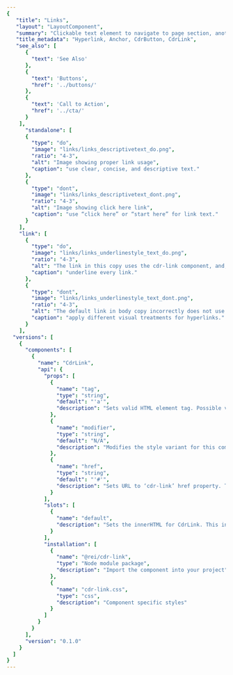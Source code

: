 ```yaml
---
{
   "title": "Links",
   "layout": "LayoutComponent",
   "summary": "Clickable text element to navigate to page section, another page or open an overlaid window such as modal dialog or popover",
   "title_metadata": "Hyperlink, Anchor, CdrButton, CdrLink",
   "see_also": [
      {
        "text": 'See Also'
      },
      {
        "text": 'Buttons',
        "href": '../buttons/'
      },
      {
        "text": 'Call to Action',
        "href": '../cta/'
      }
    ],
	  "standalone": [
      {
        "type": "do",
        "image": "links/links_descriptivetext_do.png",
        "ratio": "4-3",
        "alt": "Image showing proper link usage",
        "caption": "use clear, concise, and descriptive text."
      },
      {
        "type": "dont",
        "image": "links/links_descriptivetext_dont.png",
        "ratio": "4-3",
        "alt": "Image showing click here link",
        "caption": "use “click here” or “start here” for link text."
      }
    ],
    "link": [
      {
        "type": "do",
        "image": "links/links_underlinestyle_text_do.png",
        "ratio": "4-3",
        "alt": "The link in this copy uses the cdr-link component, and, so correctly uses an underline",
        "caption": "underline every link."
      },
      {
        "type": "dont",
        "image": "links/links_underlinestyle_text_dont.png",
        "ratio": "4-3",
        "alt": "The default link in body copy incorrectly does not use an underline",
        "caption": "apply different visual treatments for hyperlinks."
      }
    ],
  "versions": [
    {
      "components": [
        {
          "name": "CdrLink",
          "api": {
            "props": [
              {
                "name": "tag",
                "type": "string",
                "default": "'a'",
                "description": "Sets valid HTML element tag. Possible values: {  ‘a’  |  ‘button’  }"
              },
              {
                "name": "modifier",
                "type": "string",
                "default": "N/A",
                "description": "Modifies the style variant for this component. Possible values: {  ‘standalone’  }"
              },
              {
                "name": "href",
                "type": "string",
                "default": "'#'",
                "description": "Sets URL to ‘cdr-link’ href property. The tag prop requires value of <a>."
              }
            ],
            "slots": [
              {
                "name": "default",
                "description": "Sets the innerHTML for CdrLink. This includes text and html markup for icons."
              }
            ],
            "installation": [
              {
                "name": "@rei/cdr-link",
                "type": "Node module package",
                "description": "Import the component into your project"
              },
              { 
                "name": "cdr-link.css", 
                "type": "css", 
                "description": "Component specific styles" 
              }
            ]
          }
        }
      ],
      "version": "0.1.0"
    }
  ]
}
---
```


<cdr-doc-tabs>
<template slot="Overview">
<cdr-doc-table-of-contents-shell>

## Default

Display within body copy for articles, hub cards, footer, or recommendations.

<cdr-doc-example-code-pair :background-toggle="false" :codeMaxHeight= false repository-href="https://github.com/rei/rei-cedar/tree/18.07.1/src/components/link" sandbox-href="https://codesandbox.io/s/jnv1rko1z9" >

```html
<cdr-text>
  If you spend much time in the great outdoors,
  you’re likely to hear the phrase “Leave No Trace”
  as often as you hear
  "<cdr-link
    href="https://www.rei.com/learn/expert-advice/ten-essentials.html">
      the Ten Essentials
  </cdr-link>".
  What does it mean? Simply put, it’s the best practices 
  we should follow to enjoy and protect our natural spaces.
</cdr-text>
```

</cdr-doc-example-code-pair>

## Standalone

Display independently with a call to action. Some examples are for finding a store, or viewing related products.

<cdr-doc-example-code-pair repository-href="https://github.com/rei/rei-cedar/tree/18.07.1/src/components/link" sandbox-href="https://codesandbox.io/s/jnv1rko1z9">

```html
  <cdr-link href="https://www.rei.com" modifier="standalone">
    View all REI Co-op Backpacking Tents
  </cdr-link>
```

</cdr-doc-example-code-pair>

## Icon on left

Display standalone link with icon on left.

<cdr-doc-example-code-pair :codeMaxHeight= false repository-href="https://github.com/rei/rei-cedar/tree/18.07.1/src/components/link" sandbox-href="https://codesandbox.io/s/jnv1rko1z9">

```html
  <div>
    <cdr-icon-sprite />
    <cdr-link tag="button" modifier="standalone">
      <!-- Using the sprite -->
      <cdr-icon
          use="#shipping"
          modifier="inherit-color"
          class="cdr-inline-left--sm"
      />
      This item ships for FREE!
    </cdr-link>
  </div>
```

</cdr-doc-example-code-pair>

## Icon on right

Display standalone link with icon on right.

<cdr-doc-example-code-pair :codeMaxHeight= false repository-href="https://github.com/rei/rei-cedar/tree/18.07.1/src/components/link" sandbox-href="https://codesandbox.io/s/jnv1rko1z9">

```html
  <div>
    <cdr-icon-sprite />
      <cdr-link modifier="standalone">
        Visit site
        <!-- Using the sprite -->
        <cdr-icon
            use="#external-link"
            modifier="inherit-color"
            class="cdr-inline-right--sm"/>
      </cdr-link>
  </div>
```

</cdr-doc-example-code-pair>

## Accessibility

To ensure that usage of this component complies with accessibility guidelines:

- Always use a `<button>` element for the `tag` prop when there is no `href` attribute that can be applied to the link. Examples are:
  - Toggling a display to full screen
  - Opening a modal window
  - Triggering a popup menu
  - Playing media content
- Always use the default `<a>` element for a link when the link will navigate the user to the location specified by the `href` attribute
- Avoid using only “click here” or “start here” but if screen space for text is minimal:
  - Provide text that can be read by screen readers
  - Use an inline element for hidden text with the 'cdr-sr-only' class

```vue
  <cdr-link>
    Start here <span class="cdr-sr-only">for help finding the proper sleeping bag </span>
  </cdr-link>
```

- Ensure assistive technology can find all links on a page:
  - Always provide a `href` attribute. Empty `href` attributes are not considered true links
  - Ensure that each link can be accessed via the keyboard, don’t manipulate the default tab index
  - When using images as links, the `<alt>` attribute acts as the link text. Describe the action or hyperlink that the image represents

<br/>

This component has compliance with following WebAIM’s accessibility guidelines:

- Using text color with a Level AA contrast ratio of 4.5:1 contrast between the text color and the background but only when displayed on light backgrounds

</cdr-doc-table-of-contents-shell>
</template>

<template slot="Design Guidelines">
<cdr-doc-table-of-contents-shell>

## Use when

- Navigating to another page or a different portion of the same page

### Don’t use when

- Navigating a user from promotional or campaign content. Instead, use [Call to Action](../cta/)

## Foundations

- Link styles are adapted based on context, such as for links included in the [Breadcrumb](../breadcrumb/), Menus and Navigation
- There are 2 basic link styles, default and standalone: 
  - Use the default link when the link is near a body of text or in appears in a body of text.
  - Use the standalone link when there is separation from a body of text.

## Content

Use link labels that describe the link’s destination when clicked or tapped:

- Keep link text concise.  Restrict link text length to a maximum of 100 characters
- Use descriptive text for links, so user knows where they are going. Avoid using “click here” or “start here” or “link”
- If screen space for text is minimal and text is only “Learn more”:
  - Provide `<alt>` text that can be read by screen readers
  - For example, if the link text is “Learn more”, then the `<alt>` text could be “Learn more about pick up in store”
- Don’t capitalize links. Some screen readers read capitalized text letter-by-letter. Instead, use sentence case
- Restrict the number of text links on a page. Screen reader will read all the links on a page

## Behavior

### Choosing a Button or Link

When making decisions about using this component styled as a link or a button, consider the following:

| **Links**                                                                                           | **Buttons**                                                                          |
| --------------------------------------------------------------------------------------------------- | ------------------------------------------------------------------------------------ |
| Answers the question, "Where can I go"                                                              | Answers the question, "What can I do"                                                |
| Search engine crawlers can follow anchors for links (`<a>`)                                         | Search engine crawlers **cannot** follow links that are submitted by input or button |
| Default keyboard behavior is triggered using the **enter** key                                          | Default keyboard behavior is triggered using the **space** or **enter** key                  |
| **Cannot be disabled** like buttons but can be made inert with tabindex="-1" and aria-hidden="true" | Can be disabled with disabled attribute                                              |

<br />

Apply the following use cases when deciding when to use links as anchors or buttons:

| Links                                 	| Buttons                           	|
|---------------------------------------	|-----------------------------------	|
| Navigating user to a new page or view 	| Toggling a display to full screen 	|
| Changing the URL                      	| Opening a modal window            	|
| Causing a browser redraw/refresh      	| Triggering a popup menu           	|
| Supporting internal page jumps        	| Playing media content             	|
### Do / Don’t

<do-dont :examples="$page.frontmatter.standalone" />

<do-dont :examples="$page.frontmatter.link" />

## Resources

WebAIM: Links and Hypertext [Introduction to Links and Hypertext](https://webaim.org/techniques/hypertext/)

</cdr-doc-table-of-contents-shell>
</template>

<template slot="API">
<cdr-doc-table-of-contents-shell>

## Props

<cdr-doc-api type="prop" :api-data="$page.frontmatter.versions[0].components[0].api.props" />

## Slots

<cdr-doc-api type="slot" :api-data="$page.frontmatter.versions[0].components[0].api.slots" />

## Installation

Resources are available within the [CdrLink package](https://www.npmjs.com/package/@rei/cdr-link):

- Component: `@rei/cdr-link`
- Component styles: `cdr-link.css`

<br/>

To incorporate the required assets for a component, use the following steps:

### 1. Install using NPM

Install the CdrLink package using `npm` in your terminal:

_Terminal_

```bash
npm i -S @rei/cdr-link
```

### 2. Import dependencies

_main.js_

```javascript
// import your required CSS.
import "@rei/cdr-link/dist/cdr-link.css";

// If your link will display an icon ensure you also include the icon’s CSS file.
import "@rei/cdr-link/dist/cdr-icon.css";
```

### 3. Add component to a template

_local.vue_

```vue
<template>
...
    <cdr-link href="rei.com">Ten Essentials.</cdr-link>
...
</template>

<script>
import { CdrLink } from '@rei/cdr-link';
export default {
  ...
  components: {
     CdrLink  
  }
}
</script>
```

## Usage

By default, the component renders using an anchor element and requires an `href` attribute to render a valid accessible link.

```vue
  <cdr-link href="http://rei.com">
    Visit REI
  </cdr-link>
```

Use the tag prop to render the link as a `<button>` element that presents a link appearance without an `href` attribute.

```vue
  <cdr-link tag="button">
    Show Details
  </cdr-link>
```

### Style Modifier

Following variants are available to the `cdr-link` modifier attribute: 

| Value | Description            |
|:------|:--------------------------------------------------------------|
| 'standalone'  | Change visual presentation by removing the underline for the normal state. Intended to be use for an independent call to action to expand content, remove filters, or provide additional information |


</cdr-doc-table-of-contents-shell>
</template>

<template slot="History">

## 1.0.0

- Displays as an inline or standalone variant
- Renders using an anchor or button element
- Includes a property to allow the `cdr-icon` fill color to inherit the link color value
- Supports `cdr-icon` to display on left, on right, or, both. 
- Git commit reference [9d404f4](https://github.com/rei/rei-cedar/commit/9d404f4)

</template>
</cdr-doc-tabs>
